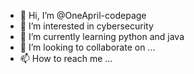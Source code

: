 - 👋 Hi, I’m @OneApril-codepage
- 👀 I’m interested in cybersecurity
- 🌱 I’m currently learning python and java
- 💞️ I’m looking to collaborate on ...
- 📫 How to reach me ...

<!---
OneApril-codepage/OneApril-codepage is a ✨ special ✨ repository because its `README.md` (this file) appears on your GitHub profile.
You can click the Preview link to take a look at your changes.
--->

